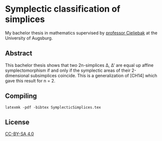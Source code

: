 # Symplectic classification of simplices

My bachelor thesis in mathematics supervised by [professor Cieliebak](https://www.math.uni-augsburg.de/prof/geo/mitarbeiter/cieliebak/) at the University of Augsburg.

## Abstract

This bachelor thesis shows that two 2n-simplices Δ, Δ' are equal up affine symplectomorphism if and only if the symplectic areas of their 2-dimensional subsimplices coincide. This is a generalization of [CH14] which gave this result for n = 2.

## Compiling

```
latexmk -pdf -bibtex SymplecticSimplices.tex
```

## License

[CC-BY-SA 4.0](https://creativecommons.org/licenses/by-sa/4.0/)

